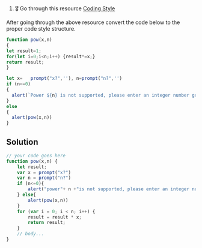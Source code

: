 1. 🎖 Go through this resource [Coding Style](http://javascript.info/coding-style)

After going through the above resource convert the code below to the proper code style structure.
```js
function pow(x,n)
{
let result=1;
for(let i=0;i<n;i++) {result*=x;}
return result;
}

let x=   prompt("x?",''), n=prompt("n?",'')
if (n<=0)
{
  alert(`Power ${n} is not supported, please enter an integer number greater than zero`);
}
else
{
  alert(pow(x,n))
}
```

## Solution
```js
// your code goes here
function pow(x,n) {
	let result;
	var x = prompt("x?")
	var n = prompt("n?")
	if (n<=0){
		alert("power"+ n +"is not supported, please enter an integer number greater than zero")
	} else{
		alert(pow(x,n))
	}
	for (var i = 0; i < n; i++) {
		result = result * x;
		return result;
	}
	// body...
}
```
